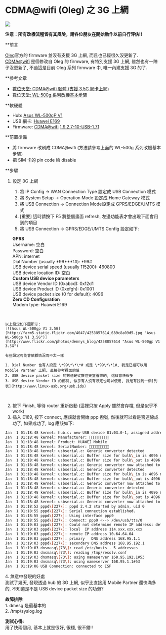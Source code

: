 # CDMA@wifi (Oleg) 之 3G 上網


[![](http://4.bp.blogspot.com/-rCd8h7VM0WI/ToJhcAfqcxI/AAAAAAAABkc/dog5uxnIWxs/s320/Asus_500gp_1.jpg)](http://4.bp.blogspot.com/-rCd8h7VM0WI/ToJhcAfqcxI/AAAAAAAABkc/dog5uxnIWxs/s1600/Asus_500gp_1.jpg)

**注意：所有改機流程皆有其風險，請各位朋友在開始動作以前自行評估!!**  
  
**前言

[Oleg](http://oleg.wl500g.info/)官方的 firmware 並沒有支援 3G 上網, 而且也已經很久沒更新了. [CDMA@wifi](http://koppel.cz/cdmawifi/english/) 是個修改自 Oleg 的 firmware, 有特別支援 3G 上網, 雖然也有一陣子沒更新了, 不過這是目前 Oleg 系列 firmware 中, 唯一內建支援 3G 的了.  

**參考文章 

*   [數位天堂: CDMA@wifi 韌體 (支援 3.5G 網卡上網)](http://digiland.tw/viewtopic.php?id=455)
*   [數位天堂: WL-500g 系列改機基本步驟](http://digiland.tw/viewtopic.php?id=158)

**軟硬體 

*   Hub: [Asus WL-500gP V1](http://tw.asus.com/product.aspx?P_ID=8el2DcrRjLoHNdQ8&templete=2)
*   USB 網卡: [Huawei E169](http://www.huawei.com/mobileweb/en/products/view.do?id=1181)
*   Firmware: [CDMA@wifi](http://koppel.cz/cdmawifi/english/) [1.9.2.7-10-USB-1.71](http://koppel.cz/cdmawifi/download/171/WL500gp-1.9.2.7-10-USB-1.71.trx)

**前置準備

*   將 firmware 改刷成 CDMA@wifi (方法請參考上面的 WL-500g 系列改機基本步驟)
*   把 SIM 卡的 pin code 給 disable

**步驟
1. 設定 3G 上網  

    1.  將 IP Config -> WAN Connection Type 設定成 USB Connection 模式
    2.  將 System Setup -> Operation Mode 設定成 Home Gateway 模式
    3.  將 USB Connection -> Connection Mode設定成 GPRS/EDGE/UMTS 模式
    4.  \[重要\] 這時請按下 F5 將整個畫面 refresh, 左邊功能表才會出現下面會用到的項目
    5.  將 USB Connection -> GPRS/EDGE/UMTS Config 設定如下:

    **GPRS**  
    Username: 空白  
    Password: 空白  
    APN: internet  
    Dial Number (usually \*99\*\*\*1#): \*99#  
    USB device serial speed (usually 115200): 460800  
    USB device location ID: 空白  
    **Custom USB device parameters**  
    USB device Vendor ID (0xabcd): 0x12d1  
    USB device Product ID (0xefgh): 0x1001  
    USB device packet size (0 for default): 4096  
    **Zero CD Configuration**  
    Modem type: Huawei E169
<br>
  
    以上設定如下圖所示:  
    [![Asus WL-500gp V1 3.5G](http://farm5.static.flickr.com/4047/4258857614_639c8a09d5.jpg "Asus WL-500gp V1 3.5G")](http://www.flickr.com/photos/dennys_blog/4258857614 "Asus WL-500gp V1 3.5G")  
  
    有些設定可能會依據情況而不太一樣

    1. Dial Number 也有人設定 \*99\*\*\*# 或是 \*99\*\*1#, 我是已經可以用 Mobile Partner 上網, 直接參考裡面的值  
    2. USB device packet size 的數值是從數位天堂看來的, 這樣會快很多  
    3. USB device Vendor ID 的部份, 似乎有人沒有設定也可以使用, 我是有找到一個[列表](http://www.linux-usb.org/usb.ids)
<br>

2. 按下 Finish, 等待 router 重新啟動 (這裡只按 Apply 雖然會存檔, 但是似乎不 work)  
3. 插入 E169, 按下 connect, 應該就會開始 ppp 撥號, 然後就可以看是否連線成功了, 如果成功了, log 應該如下:  
  
```sh
Jan  1 01:18:48 kernel: hub.c: new USB device 01:03.0-1, assigned address 4  
Jan  1 01:18:48 kernel: Manufacturer:   
Jan  1 01:18:48 kernel: Product: HUAWEI Mobile  
Jan  1 01:18:48 kernel: SerialNumber:   
Jan  1 01:18:48 kernel: usbserial.c: Generic converter detected  
Jan  1 01:18:48 kernel: usbserial.c: Buffer size for bulk\_in is 4096 modem reports 64  
Jan  1 01:18:48 kernel: usbserial.c: Buffer size for bulk\_out is 4096 modem reports 64  
Jan  1 01:18:48 kernel: usbserial.c: Generic converter now attached to ttyUSB0 (or usb/tts/0 for devfs)  
Jan  1 01:18:48 kernel: usbserial.c: Generic converter detected  
Jan  1 01:18:48 kernel: usbserial.c: Buffer size for bulk\_in is 4096 modem reports 64  
Jan  1 01:18:48 kernel: usbserial.c: Buffer size for bulk\_out is 4096 modem reports 64  
Jan  1 01:18:48 kernel: usbserial.c: Generic converter now attached to ttyUSB1 (or usb/tts/1 for devfs)  
Jan  1 01:18:48 kernel: usbserial.c: Generic converter detected  
Jan  1 01:18:48 kernel: usbserial.c: Buffer size for bulk\_in is 4096 modem reports 64  
Jan  1 01:18:48 kernel: usbserial.c: Buffer size for bulk\_out is 4096 modem reports 64  
Jan  1 01:18:48 kernel: usbserial.c: Generic converter now attached to ttyUSB2 (or usb/tts/2 for devfs)  
Jan  1 01:18:52 pppd\[227\]: pppd 2.4.2 started by admin, uid 0  
Jan  1 01:18:55 pppd\[227\]: Serial connection established.  
Jan  1 01:18:55 pppd\[227\]: Using interface ppp0  
Jan  1 01:18:55 pppd\[227\]: Connect: ppp0 <--> /dev/usb/tts/0  
Jan  1 01:19:03 pppd\[227\]: Could not determine remote IP address: defaulting to 10.64.64.64  
Jan  1 01:19:03 pppd\[227\]: local  IP address 114.xxx.xxx.xxx  
Jan  1 01:19:03 pppd\[227\]: remote IP address 10.64.64.64  
Jan  1 01:19:03 pppd\[227\]: primary   DNS address 168.95.1.1  
Jan  1 01:19:03 pppd\[227\]: secondary DNS address 168.95.192.1  
Jan  1 01:19:03 dnsmasq\[73\]: read /etc/hosts - 5 addresses  
Jan  1 01:19:03 dnsmasq\[73\]: reading /tmp/resolv.conf  
Jan  1 01:19:03 dnsmasq\[73\]: using nameserver 168.95.192.1#53  
Jan  1 01:19:03 dnsmasq\[73\]: using nameserver 168.95.1.1#53  
Jan  1 01:19:06 USB Connection: connected to ISP
```
  
4\. 無意中發現的好處  
測試了幾天, 發現透過 hub 的 3G 上網, 似乎比直接用 Mobile Partner 還快滿多的, 不知道是不是 USB device packet size 的功勞?  
  
**故障排除**  
1\. dmesg 是最基本的  
2\. /tmp/syslog.log  
  
**測試心得:**  
用了快兩個月, 基本上就是很好, 很穩, 很不錯!!
